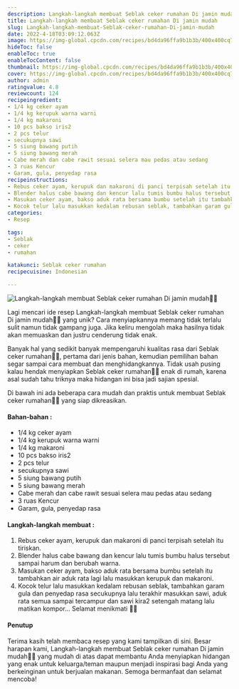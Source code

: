 ```yaml
---
description: Langkah-langkah membuat Seblak ceker rumahan Di jamin mudah"
title: Langkah-langkah membuat Seblak ceker rumahan Di jamin mudah
slug: Langkah-langkah-membuat-Seblak-ceker-rumahan-Di-jamin-mudah
date: 2022-4-18T03:09:12.063Z
image: https://img-global.cpcdn.com/recipes/bd4da96ffa9b1b3b/400x400cq70/photo.jpg
hideToc: false
enableToc: true
enableTocContent: false
thumbnail: https://img-global.cpcdn.com/recipes/bd4da96ffa9b1b3b/400x400cq70/photo.jpg
cover: https://img-global.cpcdn.com/recipes/bd4da96ffa9b1b3b/400x400cq70/photo.jpg
author: admin
ratingvalue: 4.8
reviewcount: 124
recipeingredient:
- 1/4 kg ceker ayam
- 1/4 kg kerupuk warna warni
- 1/4 kg makaroni
- 10 pcs bakso iris2
- 2 pcs telur
- secukupnya sawi
- 5 siung bawang putih
- 5 siung bawang merah
- Cabe merah dan cabe rawit sesuai selera mau pedas atau sedang
- 3 ruas Kencur
- Garam, gula, penyedap rasa
recipeinstructions:
- Rebus ceker ayam, kerupuk dan makaroni di panci terpisah setelah itu tiriskan.
- Blender halus cabe bawang dan kencur lalu tumis bumbu halus tersebut sampai harum dan berubah warna.
- Masukan ceker ayam, bakso aduk rata bersama bumbu setelah itu tambahkan air aduk rata lagi lalu masukkan kerupuk dan makaroni.
- Kocok telur lalu masukkan kedalam rebusan seblak, tambahkan garam gula dan penyedap rasa secukupnya lalu terakhir masukkan sawi, aduk rata semua sampai tercampur dan sawi kira2 setengah matang lalu matikan kompor... Selamat menikmati 🙏😊
categories:
- Resep

tags:
- Seblak
- ceker
- rumahan

katakunci: Seblak ceker rumahan
recipecuisine: Indonesian

---
```


![Langkah-langkah membuat Seblak ceker rumahan Di jamin mudah👩‍🍳](https://img-global.cpcdn.com/recipes/bd4da96ffa9b1b3b/400x400cq70/photo.jpg)

Lagi mencari ide resep Langkah-langkah membuat Seblak ceker rumahan Di jamin mudah👩‍🍳 yang unik? Cara menyiapkannya memang tidak terlalu sulit namun tidak gampang juga. Jika keliru mengolah maka hasilnya tidak akan memuaskan dan justru cenderung tidak enak.

Banyak hal yang sedikit banyak mempengaruhi kualitas rasa dari Seblak ceker rumahan👩‍🍳, pertama dari jenis bahan, kemudian pemilihan bahan segar sampai cara membuat dan menghidangkannya. Tidak usah pusing kalau hendak menyiapkan Seblak ceker rumahan👩‍🍳 enak di rumah, karena asal sudah tahu triknya maka hidangan ini bisa jadi sajian spesial.

Di bawah ini ada beberapa cara mudah dan praktis untuk membuat Seblak ceker rumahan👩‍🍳 yang siap dikreasikan.

<!--inarticleads1-->

#### Bahan-bahan :

- 1/4 kg ceker ayam
- 1/4 kg kerupuk warna warni
- 1/4 kg makaroni
- 10 pcs bakso iris2
- 2 pcs telur
- secukupnya sawi
- 5 siung bawang putih
- 5 siung bawang merah
- Cabe merah dan cabe rawit sesuai selera mau pedas atau sedang
- 3 ruas Kencur
- Garam, gula, penyedap rasa

<!--inarticleads2-->

#### Langkah-langkah membuat :

1. Rebus ceker ayam, kerupuk dan makaroni di panci terpisah setelah itu tiriskan.
1. Blender halus cabe bawang dan kencur lalu tumis bumbu halus tersebut sampai harum dan berubah warna.
1. Masukan ceker ayam, bakso aduk rata bersama bumbu setelah itu tambahkan air aduk rata lagi lalu masukkan kerupuk dan makaroni.
1. Kocok telur lalu masukkan kedalam rebusan seblak, tambahkan garam gula dan penyedap rasa secukupnya lalu terakhir masukkan sawi, aduk rata semua sampai tercampur dan sawi kira2 setengah matang lalu matikan kompor... Selamat menikmati 🙏😊

#### Penutup

Terima kasih telah membaca resep yang kami tampilkan di sini. Besar harapan kami, Langkah-langkah membuat Seblak ceker rumahan Di jamin mudah👩‍🍳 yang mudah di atas dapat membantu Anda menyiapkan hidangan yang enak untuk keluarga/teman maupun menjadi inspirasi bagi Anda yang berkeinginan untuk berjualan makanan. Semoga bermanfaat dan selamat mencoba!